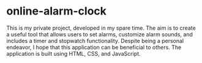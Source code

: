 # online-alarm-clock
This is my private project, developed in my spare time. The aim is to create a useful tool that allows users to set alarms, customize alarm sounds, and includes a timer and stopwatch functionality. Despite being a personal endeavor, I hope that this application can be beneficial to others. The application is built using HTML, CSS, and JavaScript.
